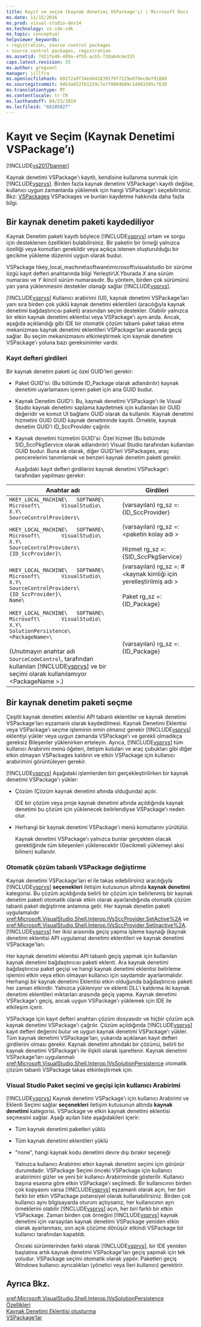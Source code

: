 ```yaml
---
title: Kayıt ve seçim (kaynak denetimi VSPackage'ı) | Microsoft Docs
ms.date: 11/15/2016
ms.prod: visual-studio-dev14
ms.technology: vs-ide-sdk
ms.topic: conceptual
helpviewer_keywords:
- registration, source control packages
- source control packages, registration
ms.assetid: 7d21fe48-489a-4f55-acb5-73da64c4e155
caps.latest.revision: 35
ms.author: gregvanl
manager: jillfra
ms.openlocfilehash: 692f2a9f34edd41839179f7229e079ec8e791800
ms.sourcegitcommit: 94b3a052fb1229c7e7f8804b09c1d403385c7630
ms.translationtype: MT
ms.contentlocale: tr-TR
ms.lasthandoff: 04/23/2019
ms.locfileid: "68185827"
---
```

# <a name="registration-and-selection-source-control-vspackage"></a>Kayıt ve Seçim (Kaynak Denetimi VSPackage’ı)
[!INCLUDE[vs2017banner](../../includes/vs2017banner.md)]

Kaynak denetimi VSPackage'ı kayıtlı, kendisine kullanıma sunmak için [!INCLUDE[vsprvs](../../includes/vsprvs-md.md)]. Birden fazla kaynak denetimi VSPackage'ı kayıtlı değilse, kullanıcı uygun zamanlarda yüklemek için hangi VSPackage'ı seçebilirsiniz. Bkz: [VSPackages](../../extensibility/internals/vspackages.md) VSPackages ve bunları kaydetme hakkında daha fazla bilgi.  
  
## <a name="registering-a-source-control-package"></a>Bir kaynak denetim paketi kaydediliyor  
 Kaynak Denetim paketi kayıtlı böylece [!INCLUDE[vsprvs](../../includes/vsprvs-md.md)] ortam ve sorgu için desteklenen özellikleri bulabilirsiniz. Bir paketin bir örneği yalnızca özelliği veya komutları gereklidir veya açıkça istenen oluşturulduğu bir gecikme yükleme düzenini uygun olarak budur.  
  
 VSPackage hkey_local_machıne\software\microsoft\visualstudio bir sürüme özgü kayıt defteri anahtarında bilgi Yerleştir\\*X.Y*burada *X* ana sürüm numarası ve *Y* ikincil sürüm numarasıdır. Bu yöntem, birden çok sürümünü yan yana yüklenmesini destekler olanağı sağlar [!INCLUDE[vsprvs](../../includes/vsprvs-md.md)].  
  
 [!INCLUDE[vsprvs](../../includes/vsprvs-md.md)] Kullanıcı arabirimi (UI), kaynak denetimi VSPackage'ları yanı sıra birden çok yüklü kaynak denetimi eklentileri (aracılığıyla kaynak denetimi bağdaştırıcısı paketi) arasından seçim destekler. Olabilir yalnızca bir etkin kaynak denetimi eklentisi veya VSPackage'ı aynı anda. Ancak, aşağıda açıklandığı gibi IDE bir otomatik çözüm tabanlı paket takas etme mekanizması kaynak denetimi eklentileri VSPackage'ları arasında geçiş sağlar. Bu seçim mekanizmasını etkinleştirmek için kaynak denetimi VSPackage'ı yoluna bazı gereksinimler vardır.  
  
### <a name="registry-entries"></a>Kayıt defteri girdileri  
 Bir kaynak denetim paketi üç özel GUID'leri gerekir:  
  
- Paket GUID'si: (Bu bölümde ID_Package olarak adlandırılır) kaynak denetimi uyarlamasını içeren paket için ana GUID budur.  
  
- Kaynak Denetim GUID'i: Bu, kaynak denetimi VSPackage'ı ile Visual Studio kaynak denetimi saplama kaydetmek için kullanılan bir GUID değeridir ve komut UI bağlamı GUID olarak da kullanılır. Kaynak denetimi hizmetini GUID GUID kaynak denetiminde kayıtlı. Örnekte, kaynak denetim GUID'i ID_SccProvider çağrılır.  
  
- Kaynak denetimi hizmetini GUID'si: Özel hizmet (Bu bölümde SID_SccPkgService olarak adlandırılır) Visual Studio tarafından kullanılan GUID budur. Buna ek olarak, diğer GUID'leri VSPackages, araç pencerelerini tanımlamak ve benzeri kaynak denetim paketi gerekir.  
  
  Aşağıdaki kayıt defteri girdilerini kaynak denetimi VSPackage'ı tarafından yapılması gerekir:  
  
|Anahtar adı|Girdileri|  
|--------------|-------------|  
|`HKEY_LOCAL_MACHINE\   SOFTWARE\     Microsoft\       VisualStudio\         X.Y\           SourceControlProviders\`|(varsayılan) rg_sz =: {ID_SccProvider}|  
|`HKEY_LOCAL_MACHINE\   SOFTWARE\     Microsoft\       VisualStudio\         X.Y\           SourceControlProviders\             {ID_SccProvider}\`|(varsayılan) rg_sz =:\<paketin kolay adı ><br /><br /> Hizmet rg_sz =: {SID_SccPkgService}|  
|`HKEY_LOCAL_MACHINE\   SOFTWARE\     Microsoft\       VisualStudio\         X.Y\           SourceControlProviders\             {ID_SccProvider}\               Name\`|(varsayılan) rg_sz =: #\<kaynak kimliği için yerelleştirilmiş adı ><br /><br /> Paket rg_sz =: {ID_Package}|  
|`HKEY_LOCAL_MACHINE\   SOFTWARE\     Microsoft\       VisualStudio\         X.Y\           SolutionPersistence\             <PackageName>\`<br /><br /> (Unutmayın anahtar adı `SourceCodeControl`, tarafından kullanılan [!INCLUDE[vsprvs](../../includes/vsprvs-md.md)] ve bir seçimi olarak kullanılamıyor \<PackageName >.)|(varsayılan) rg_sz =: {ID_Package}|  
  
## <a name="selecting-a-source-control-package"></a>Bir kaynak denetim paketi seçme  
 Çeşitli kaynak denetimi eklentisi API tabanlı eklentiler ve kaynak denetimi VSPackage'ları eşzamanlı olarak kaydedilmesi. Kaynak Denetimi Eklentisi veya VSPackage'ı seçme işleminin emin olmanız gerekir [!INCLUDE[vsprvs](../../includes/vsprvs-md.md)] eklentiyi yükler veya uygun zamanda VSPackage'ı ve gerekli olmadıkça gereksiz Bileşenler yüklenirken erteleyin. Ayrıca, [!INCLUDE[vsprvs](../../includes/vsprvs-md.md)] tüm kullanıcı Arabirimi menü öğeleri, iletişim kutuları ve araç çubukları gibi diğer etkin olmayan VSPackages kaldırın ve etkin VSPackage için kullanıcı arabirimini görüntüleyen gerekir.  
  
 [!INCLUDE[vsprvs](../../includes/vsprvs-md.md)] Aşağıdaki işlemlerden biri gerçekleştirilirken bir kaynak denetimi VSPackage'ı yükler:  
  
- Çözüm (Çözüm kaynak denetimi altında olduğunda) açılır.  
  
   IDE bir çözüm veya proje kaynak denetimi altında açıldığında kaynak denetimi bu çözüm için yüklenecek belirlendiyse VSPackage'ı neden olur.  
  
- Herhangi bir kaynak denetimi VSPackage'ı menü komutlarını yürütülür.  
  
  Kaynak denetimi VSPackage'ı yalnızca bunlar gerçekten olacak gerektiğinde tüm bileşenleri yüklenecektir (Gecikmeli yüklemeyi aksi bilinen) kullanılır.  
  
### <a name="automatic-solution-based-vspackage-swapping"></a>Otomatik çözüm tabanlı VSPackage değiştirme  
 Kaynak denetimi VSPackage'ları el ile takas edebilirsiniz aracılığıyla [!INCLUDE[vsprvs](../../includes/vsprvs-md.md)] **seçenekleri** iletişim kutusunun altında **kaynak denetimi** kategorisi. Bu çözüm açıldığında belirli bir çözüm için belirlenmiş bir kaynak denetim paketi otomatik olarak etkin olarak ayarlandığında otomatik çözüm tabanlı paket değiştirme anlamına gelir. Her kaynak denetim paketi uygulamalıdır <xref:Microsoft.VisualStudio.Shell.Interop.IVsSccProvider.SetActive%2A> ve <xref:Microsoft.VisualStudio.Shell.Interop.IVsSccProvider.SetInactive%2A>. [!INCLUDE[vsprvs](../../includes/vsprvs-md.md)] her ikisi arasında geçiş yapma işleme kaynağı (kaynak denetimi eklentisi API uygulama) denetimi eklentileri ve kaynak denetimi VSPackage'ları.  
  
 Her kaynak denetimi eklentisi API tabanlı geçiş yapmak için kullanılan kaynak denetimi bağdaştırıcısı paketi eklenti. Ara kaynak denetimi bağdaştırıcısı paket geçişi ve hangi kaynak denetimi eklentisi belirleme işlemini etkin veya etkin olmayan kullanıcı için saydamdır ayarlanmalıdır. Herhangi bir kaynak denetimi Eklentisi etkin olduğunda bağdaştırıcısı paketi her zaman etkindir. Yalnızca yükleniyor ve eklenti DLL'i kaldırma iki kaynak denetimi eklentileri miktarları arasında geçiş yapma. Kaynak denetimi VSPackage'ı geçiş, ancak uygun VSPackage'ı yüklemek için IDE ile etkileşim içerir.  
  
 VSPackage için kayıt defteri anahtarı çözüm dosyasıdır ve hiçbir çözüm açık kaynak denetimi VSPackage'ı çağrılır. Çözüm açıldığında [!INCLUDE[vsprvs](../../includes/vsprvs-md.md)] kayıt defteri değerini bulur ve uygun kaynak denetimi VSPackage'ı yükler. Tüm kaynak denetimi VSPackage'ları, yukarıda açıklanan kayıt defteri girdilerini olması gerekir. Kaynak denetimi altındaki bir çözümü, belirli bir kaynak denetimi VSPackage'ı ile ilişkili olarak işaretlenir. Kaynak denetimi VSPackage'ları uygulanmalı <xref:Microsoft.VisualStudio.Shell.Interop.IVsSolutionPersistence> otomatik çözüm tabanlı VSPackage takas etkinleştirmek için.  
  
### <a name="visual-studio-ui-for-package-selection-and-switching"></a>Visual Studio Paket seçimi ve geçişi için kullanıcı Arabirimi  
 [!INCLUDE[vsprvs](../../includes/vsprvs-md.md)] Kaynak denetimi VSPackage'ı için kullanıcı Arabirimi ve Eklenti Seçimi sağlar **seçenekleri** iletişim kutusunun altında **kaynak denetimi** kategorisi. VSPackage ve etkin kaynak denetimi eklentisi seçmesini sağlar. Aşağı açılan liste aşağıdakileri içerir:  
  
- Tüm kaynak denetimi paketleri yüklü  
  
- Tüm kaynak denetimi eklentileri yüklü  
  
- "none", hangi kaynak kodu denetimi devre dışı bırakır seçeneği  
  
  Yalnızca kullanıcı Arabirimi etkin kaynak denetimi seçimi için görünür durumdadır. VSPackage Seçimi önceki VSPackage için kullanıcı arabirimini gizler ve yeni bir kullanıcı Arabiriminde gösterilir. Kullanıcı başına esasına göre etkin VSPackage'ı seçilmedi. Bir kullanıcının birden çok kopyasını varsa [!INCLUDE[vsprvs](../../includes/vsprvs-md.md)] eşzamanlı olarak açın, her biri farklı bir etkin VSPackage potansiyel olarak kullanabilirsiniz. Birden çok kullanıcı aynı bilgisayarda oturum açtıysanız, her kullanıcının ayrı örneklerini olabilir [!INCLUDE[vsprvs](../../includes/vsprvs-md.md)] açın, her biri farklı bir etkin VSPackage. Zaman birden çok örneğini [!INCLUDE[vsprvs](../../includes/vsprvs-md.md)] kaynak denetimi için varsayılan kaynak denetimi VSPackage yeniden etkin olarak ayarlanması, son açık çözüme dönüşür etkindi VSPackage bir kullanıcı tarafından kapatıldı.  
  
  Önceki sürümlerinden farklı olarak [!INCLUDE[vsprvs](../../includes/vsprvs-md.md)], bir IDE yeniden başlatma artık kaynak denetimi VSPackage'ları geçiş yapmak için tek yoludur. VSPackage seçimi otomatik olarak yapılır. Paketleri geçiş Windows kullanıcı ayrıcalıkları (yönetici veya İleri kullanıcı) gerektirir.  
  
## <a name="see-also"></a>Ayrıca Bkz.  
 <xref:Microsoft.VisualStudio.Shell.Interop.IVsSolutionPersistence>   
 [Özellikleri](../../extensibility/internals/source-control-vspackage-features.md)   
 [Kaynak Denetimi Eklentisi oluşturma](../../extensibility/internals/creating-a-source-control-plug-in.md)   
 [VSPackage’lar](../../extensibility/internals/vspackages.md)
